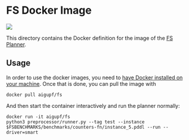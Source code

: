 # FS Docker Image

[![](https://images.microbadger.com/badges/image/aigupf/fs.svg)](https://microbadger.com/images/aigupf/fs "")

This directory contains the Docker definition for the image of the [FS Planner](https://github.com/aig-upf/fs).



## Usage
In order to use the docker images, you need to [have Docker installed on your machine](https://docs.docker.com/engine/installation).
Once that is done, you can pull the image with

```shell
docker pull aigupf/fs
```

And then start the container interactively and run the planner normally:

```shell
docker run -it aigupf/fs
python3 preprocessor/runner.py --tag test --instance $FSBENCHMARKS/benchmarks/counters-fn/instance_5.pddl --run --driver=smart
```

